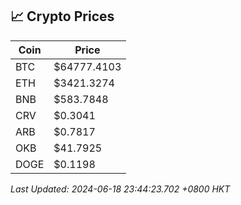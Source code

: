 ## 📈 Crypto Prices

| Coin | Price |
| ---- | ----- |
| BTC | $64777.4103 |
| ETH | $3421.3274 |
| BNB | $583.7848 |
| CRV | $0.3041 |
| ARB | $0.7817 |
| OKB | $41.7925 |
| DOGE | $0.1198 |

_Last Updated: 2024-06-18 23:44:23.702 +0800 HKT_